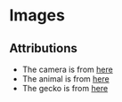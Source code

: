 # Images

## Attributions

* The camera is from [here](https://commons.wikimedia.org/wiki/File:LEI0440_Leica_IIIf_chrom_-_Sn._580566_1951-52-M39_Blitzsynchron_front_view-6531_hf-.jpg)
* The animal is from [here](https://en.wikipedia.org/wiki/Kernel_(image_processing))
* The gecko is from [here](https://www.gnome-look.org/p/1229092/)
